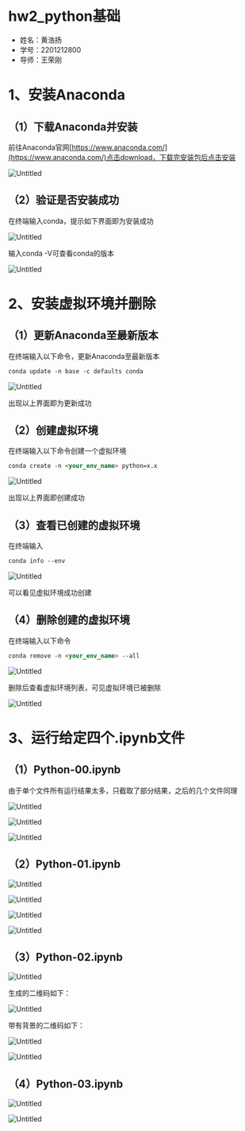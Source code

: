 # hw2_python基础

- 姓名：黄浩扬
- 学号：2201212800
- 导师：王荣刚

# 1、安装Anaconda

## （1）下载Anaconda并安装

前往Anaconda官网[https://www.anaconda.com/](https://www.anaconda.com/)点击download，下载完安装包后点击安装

![Untitled](hw2_python%E5%9F%BA%E7%A1%80%20d5bddc1113d044d3902cb9be6d952f7b/Untitled.png)

## （2）验证是否安装成功

在终端输入conda，提示如下界面即为安装成功

![Untitled](hw2_python%E5%9F%BA%E7%A1%80%20d5bddc1113d044d3902cb9be6d952f7b/Untitled%201.png)

输入conda -V可查看conda的版本

![Untitled](hw2_python%E5%9F%BA%E7%A1%80%20d5bddc1113d044d3902cb9be6d952f7b/Untitled%202.png)

# 2、安装虚拟环境并删除

## （1）更新Anaconda至最新版本

在终端输入以下命令，更新Anaconda至最新版本

```markdown
conda update -n base -c defaults conda
```

![Untitled](hw2_python%E5%9F%BA%E7%A1%80%20d5bddc1113d044d3902cb9be6d952f7b/Untitled%203.png)

出现以上界面即为更新成功

## （2）创建虚拟环境

在终端输入以下命令创建一个虚拟环境

```markdown
conda create -n <your_env_name> python=x.x
```

![Untitled](hw2_python%E5%9F%BA%E7%A1%80%20d5bddc1113d044d3902cb9be6d952f7b/Untitled%204.png)

出现以上界面即创建成功

## （3）查看已创建的虚拟环境

在终端输入

```markdown
conda info --env
```

![Untitled](hw2_python%E5%9F%BA%E7%A1%80%20d5bddc1113d044d3902cb9be6d952f7b/Untitled%205.png)

可以看见虚拟环境成功创建

## （4）删除创建的虚拟环境

在终端输入以下命令

```markdown
conda remove -n <your_env_name> --all
```

![Untitled](hw2_python%E5%9F%BA%E7%A1%80%20d5bddc1113d044d3902cb9be6d952f7b/Untitled%206.png)

删除后查看虚拟环境列表，可见虚拟环境已被删除

![Untitled](hw2_python%E5%9F%BA%E7%A1%80%20d5bddc1113d044d3902cb9be6d952f7b/Untitled%207.png)

# 3、运行给定四个.ipynb文件

## （1）Python-00.ipynb

由于单个文件所有运行结果太多，只截取了部分结果，之后的几个文件同理

![Untitled](hw2_python%E5%9F%BA%E7%A1%80%20d5bddc1113d044d3902cb9be6d952f7b/Untitled%208.png)

![Untitled](hw2_python%E5%9F%BA%E7%A1%80%20d5bddc1113d044d3902cb9be6d952f7b/Untitled%209.png)

![Untitled](hw2_python%E5%9F%BA%E7%A1%80%20d5bddc1113d044d3902cb9be6d952f7b/Untitled%2010.png)

## （2）Python-01.ipynb

![Untitled](hw2_python%E5%9F%BA%E7%A1%80%20d5bddc1113d044d3902cb9be6d952f7b/Untitled%2011.png)

![Untitled](hw2_python%E5%9F%BA%E7%A1%80%20d5bddc1113d044d3902cb9be6d952f7b/Untitled%2012.png)

![Untitled](hw2_python%E5%9F%BA%E7%A1%80%20d5bddc1113d044d3902cb9be6d952f7b/Untitled%2013.png)

![Untitled](hw2_python%E5%9F%BA%E7%A1%80%20d5bddc1113d044d3902cb9be6d952f7b/Untitled%2014.png)

## （3）Python-02.ipynb

![Untitled](hw2_python%E5%9F%BA%E7%A1%80%20d5bddc1113d044d3902cb9be6d952f7b/Untitled%2015.png)

生成的二维码如下：

![Untitled](hw2_python%E5%9F%BA%E7%A1%80%20d5bddc1113d044d3902cb9be6d952f7b/Untitled%2016.png)

带有背景的二维码如下：

![Untitled](hw2_python%E5%9F%BA%E7%A1%80%20d5bddc1113d044d3902cb9be6d952f7b/Untitled%2017.png)

![Untitled](hw2_python%E5%9F%BA%E7%A1%80%20d5bddc1113d044d3902cb9be6d952f7b/Untitled%2018.png)

## （4）Python-03.ipynb

![Untitled](hw2_python%E5%9F%BA%E7%A1%80%20d5bddc1113d044d3902cb9be6d952f7b/Untitled%2019.png)

![Untitled](hw2_python%E5%9F%BA%E7%A1%80%20d5bddc1113d044d3902cb9be6d952f7b/Untitled%2020.png)